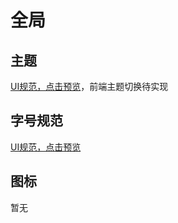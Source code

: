 # 全局

## 主题
[UI规范，点击预览](https://lanhuapp.com/web/#/item/project/board/detail?pid=153eb1a3-3453-4757-9b79-e373b6133f7d&project_id=153eb1a3-3453-4757-9b79-e373b6133f7d&image_id=6103802c-5e96-470e-9789-5af370adda85)，前端主题切换待实现

## 字号规范
[UI规范，点击预览](https://lanhuapp.com/web/#/item/project/board/detail?pid=153eb1a3-3453-4757-9b79-e373b6133f7d&project_id=153eb1a3-3453-4757-9b79-e373b6133f7d&image_id=fd1a1c45-d1e5-4431-adfc-65ddbc16a1f5)

## 图标
暂无